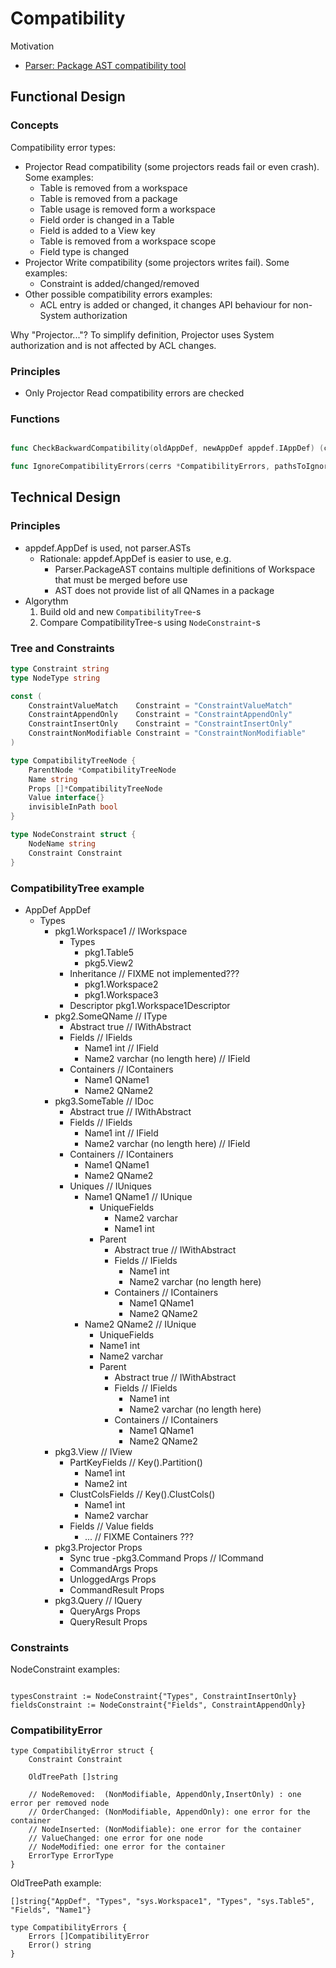 # Compatibility 

Motivation
- [Parser: Package AST compatibility tool](https://github.com/voedger/voedger/issues/617)

## Functional Design

### Concepts

Compatibility error types:

- Projector Read compatibility (some projectors reads fail or even crash). Some examples:
  - Table is removed from a workspace
  - Table is removed from a package
  - Table usage is removed form a workspace
  - Field order is changed in a Table
  - Field is added to a View key
  - Table is removed from a workspace scope
  - Field type is changed
- Projector Write compatibility  (some projectors writes fail). Some examples:
  - Constraint is added/changed/removed
- Other possible compatibility errors examples:
  - ACL entry is added or changed, it changes API behaviour for non-System authorization

Why "Projector..."? To simplify definition, Projector uses System authorization and is not affected by ACL changes.



### Principles

- Only Projector Read compatibility errors are checked
  
### Functions

```go

func CheckBackwardCompatibility(oldAppDef, newAppDef appdef.IAppDef) (cerrs *CompatibilityErrors)

func IgnoreCompatibilityErrors(cerrs *CompatibilityErrors, pathsToIgnore [][]string) (cerrsOut *CompatibilityErrors)
```

## Technical Design

### Principles

- appdef.AppDef is used, not parser.ASTs
  - Rationale: appdef.AppDef is easier to use, e.g. 
    - Parser.PackageAST contains multiple definitions of Workspace that must be merged before use
    - AST does not provide list of all QNames in a package
- Algorythm
  1. Build old and new `CompatibilityTree`-s
  2. Compare CompatibilityTree-s using `NodeConstraint`-s
    

### Tree and Constraints

```go
type Constraint string
type NodeType string

const (
	ConstraintValueMatch    Constraint = "ConstraintValueMatch"
    ConstraintAppendOnly    Constraint = "ConstraintAppendOnly"
    ConstraintInsertOnly    Constraint = "ConstraintInsertOnly"
    ConstraintNonModifiable Constraint = "ConstraintNonModifiable"
)

type CompatibilityTreeNode {
    ParentNode *CompatibilityTreeNode
    Name string
    Props []*CompatibilityTreeNode
    Value interface{}
    invisibleInPath bool
}

type NodeConstraint struct {
    NodeName string
    Constraint Constraint
}
```

### CompatibilityTree example

- AppDef AppDef
  - Types
    - pkg1.Workspace1 // IWorkspace
      - Types
        - pkg1.Table5
        - pkg5.View2
      - Inheritance // FIXME not implemented???
        - pkg1.Workspace2
        - pkg1.Workspace3
      - Descriptor pkg1.Workspace1Descriptor
    - pkg2.SomeQName // IType
      - Abstract true // IWithAbstract
      - Fields // IFields
        - Name1 int // IField
        - Name2 varchar (no length here) // IField
      - Containers // IContainers
        - Name1 QName1
        - Name2 QName2
    - pkg3.SomeTable // IDoc
      - Abstract true // IWithAbstract
      - Fields // IFields
        - Name1 int // IField
        - Name2 varchar (no length here) // IField
      - Containers // IContainers
        - Name1 QName1
        - Name2 QName2
      - Uniques // IUniques
        - Name1 QName1 // IUnique
          - UniqueFields
            - Name2 varchar
            - Name1 int
          - Parent
            - Abstract true // IWithAbstract
            - Fields // IFields
              - Name1 int
              - Name2 varchar (no length here)
            - Containers // IContainers
              - Name1 QName1
              - Name2 QName2
        - Name2 QName2 // IUnique
          -  UniqueFields
            - Name1 int
            - Name2 varchar
          - Parent
            - Abstract true // IWithAbstract
            - Fields // IFields
              - Name1 int
              - Name2 varchar (no length here)
            - Containers // IContainers
              - Name1 QName1
              - Name2 QName2
    - pkg3.View // IView
      - PartKeyFields // Key().Partition()
         - Name1 int
         - Name2 int
      - ClustColsFields // Key().ClustCols()
        - Name1 int
        - Name2 varchar
      - Fields // Value fields 
        - ...
      // FIXME Containers ???
    - pkg3.Projector Props
      - Sync true
    -pkg3.Command Props // ICommand
      - CommandArgs Props      
      - UnloggedArgs Props
      - CommandResult Props
    - pkg3.Query // IQuery
      - QueryArgs Props      
      - QueryResult Props

### Constraints

NodeConstraint examples:
```golang

typesConstraint := NodeConstraint{"Types", ConstraintInsertOnly}
fieldsConstraint := NodeConstraint{"Fields", ConstraintAppendOnly}
```

### CompatibilityError

```golang
type CompatibilityError struct {
    Constraint Constraint

    OldTreePath []string

    // NodeRemoved:  (NonModifiable, AppendOnly,InsertOnly) : one error per removed node
    // OrderChanged: (NonModifiable, AppendOnly): one error for the container
    // NodeInserted: (NonModifiable): one error for the container
	// ValueChanged: one error for one node
	// NodeModified: one error for the container
    ErrorType ErrorType
}
```
OldTreePath example:
```golang
[]string{"AppDef", "Types", "sys.Workspace1", "Types", "sys.Table5", "Fields", "Name1"}
```

```golang
type CompatibilityErrors {
    Errors []CompatibilityError
    Error() string
}
```